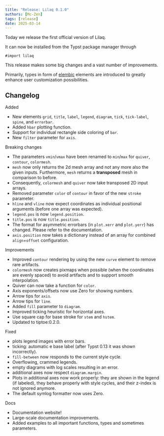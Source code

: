 ```yaml
---
title: "Release: Lilaq 0.1.0"
authors: [Mc-Zen]
tags: [release]
date: 2025-03-14
---
```


Today we release the first official version of Lilaq. 
<!-- truncate -->

It can now be installed from the Typst package manager through
```typ
#import lilaq
```


This release makes some big changes and a vast number of improvements. 

Primarily, types in form of [elembic](https://github.com/PgBiel/elembic) elements are introduced to greatly enhance user customization possibilities. 



## Changelog

Added 
- New elements `grid`, `title`, `label`, `legend`, `diagram`, `tick`, `tick-label`, `spine`, and `errorbar`. 
- Added `hbar` plotting function. 
- Support for individual rectangle side coloring of `bar`. 
- New `filter` parameter for `axis`. 

Breaking changes
- The parameters `vmin`/`vmax` have been renamed to `min`/`max` for `quiver`, `contour`, `colormesh`. 
- `mesh` now only returns the 2d mesh array and not any more also the given inputs. Furthermore, `mesh` returns a **transposed** mesh in comparison to before. 
- Consequently, `colormesh` and `quiver` now take transposed 2D input arrays. 
- Removed parameter `color` of `contour` in favor of the new `stroke` parameter. 
- `hline` and `vline` now expect coordinates as individual positional arguments (before one array was expected).
- `legend.pos` is now `legend.position`.
- `title.pos` is now `title.position`.
- The format for asymmetric errorbars (in `plot.xerr` and `plot.yerr`) has changed. Please refer to the documentation. 
- `axis.position` now takes a dictionary instead of an array for combined `align`+`offset` configuration. 


Improvements
- Improved `contour` rendering by using the new `curve` element to remove rare artifacts. 
- `colormesh` now creates pixmaps when possible (when the coordinates are evenly spaced) to avoid artifacts and to support smooth interpolation. 
- Quiver can now take a function for `color`. 
- Axis exponents/offsets now use Zero for showing numbers. 
- Arrow tips for `axis`. 
- Arrow tips for `line`. 
- Added `fill` parameter to `diagram`. 
- Improved ticking heuristic for horizontal axes. 
- Use square cap for base stroke for `stem` and `hstem`. 
- Updated to tiptoe:0.2.0. 


Fixed
- plots legend images with error bars. 
- ticking: automatic e base label (after Typst 0.13 it was shown incorrectly). 
- `fill-between` now responds to the current style cycle. 
- Overflowing, crammed legends. 
- empty diagrams with log scales resulting in an error. 
- additional axes now respect `diagram.margin`. 
- Plots in additional axes now work properly: they are shown in the legend (if labeled), they behave properly with style cycles, and their z-index is not ignored anymore. 
- The default symlog formatter now uses Zero. 


Docs
- Documentation website!
- Large-scale documentation improvements. 
- Added examples to all important functions, types and sometimes parameters. 

